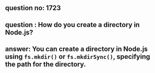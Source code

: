 
      
## question no: 1723

## question : How do you create a directory in Node.js?

## answer: You can create a directory in Node.js using `fs.mkdir()` or `fs.mkdirSync()`, specifying the path for the directory.
      